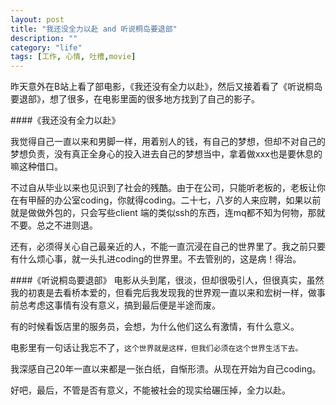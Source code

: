 ```yaml
---
layout: post
title: "我还没全力以赴 and 听说桐岛要退部"
description: ""
category: "life"
tags: [工作, 心情, 吐槽,movie]
---
```

 

昨天意外在B站上看了部电影，《我还没有全力以赴》，然后又接着看了《听说桐岛要退部》，想了很多，在电影里面的很多地方找到了自己的影子。

####《我还没有全力以赴》

我觉得自己一直以来和男脚一样，用着别人的钱，有自己的梦想，但却不对自己的梦想负责，没有真正全身心的投入进去自己的梦想当中，拿着做xxx也是要休息的嘛这种借口。

不过自从毕业以来也见识到了社会的残酷。由于在公司，只能听老板的，老板让你在有甲醛的办公室coding，你就得coding。二十七，八岁的人来应聘，如果以前就是做做外包的，只会写些client 端的类似ssh的东西，连mq都不知为何物，那就不要。总之不进则退。

还有，必须得关心自己最亲近的人，不能一直沉浸在自己的世界里了。我之前只要有什么烦心事，就一头扎进coding的世界里。不去管别的，这是病！得治。

####《听说桐岛要退部》
电影从头到尾，很淡，但却很吸引人，但很真实，虽然我的初衷是去看桥本爱的，但看完后我发现我的世界观一直以来和宏树一样，做事前总考虑这事情有没有意义，搞到最后便是半途而废。

有的时候看饭店里的服务员，会想，为什么他们这么有激情，有什么意义。

电影里有一句话让我忘不了，`这个世界就是这样，但我们必须在这个世界生活下去。`

我深感自己20年一直以来都是一张白纸，自惭形溃。从现在开始为自己coding。

好吧，最后，不管是否有意义，不能被社会的现实给碾压掉，全力以赴。

